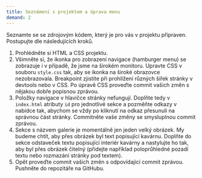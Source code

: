 ```yaml
---
title: Seznámení s projektem a úprava menu
demand: 2
---
```


Seznamte se se zdrojovým kódem, který je pro vás v projektu připraven. Postupujte dle následujících kroků.

1. Prohlédněte si HTML a CSS projektu.
1. Všimněte si, že ikonka pro zobrazení navigace (hamburger menu) se zobrazuje i v případě, že jsme na širokém monitoru. Upravte CSS v souboru `style.css` tak, aby se ikonka na široké obrazovce nezobrazovala. Breakpoint zjistíte při prohlížení různých šířek stránky v devtools nebo v CSS. Po úpravě CSS proveďte commit vašich změn s nějakou dobře popisnou zprávou.
1. Položky navigace v hlavičce stránky nefungují. Doplňte tedy v `index.html` atributy `id` pro jednotlivé sekce a pozměňte odkazy v nabídce tak, abychom se vždy po kliknutí na odkaz přesunuli na správnou část stránky. Commitněte vaše změny se smysluplnou commit zprávou.
1. Sekce s názvem galerie je momentálně jen jeden velký obrázek. My budeme chtít, aby přes obrázek byl text popisující kavárnu. Doplňte do sekce odstaveček textu popisující interiér kavárny a nastylujte ho tak, aby byl přes obrázek čitelný (přidejte například poloprůhledné pozadí textu nebo rozmazání stránky pod textem).
1. Opět proveďte commit vašich změn s odpovídající commit zprávou. Pushněte do repozitáře na GitHubu.
